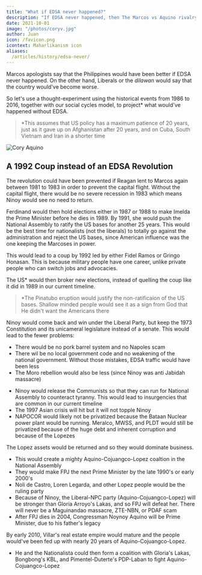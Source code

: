 ```yaml
---
title: "What if EDSA never happened?"
description: "If EDSA never happened, then The Marcos vs Aquino rivalry would be replaced by Dutertes vs Lopezes (Poe, Aquino)"
date: 2021-10-01
image: "/photos/coryv.jpg"
author: Juan
icon: /favicon.png
icontext: Maharlikanism icon    
aliases:
  /articles/history/edsa-never/
---
```


<!-- linkb: "articles/infrastructure/edsa-traffic"
linkbtext: "EDSA traffic"
linkf: "articles/metaphysics/democracy-is-bad"
linkftext: "Democracyis bad"
--- -->

Marcos apologists say that the Philippines would have been better if EDSA never happened. On the other hand, Liberals or the *dilawan* would say that the country would've become worse.

So let's use a thought-experiment using the historical events from 1986 to 2016, together with our social cycles model, to project* what would've happened without EDSA.

> *This assumes that US policy has a maximum patience of 20 years, just as it gave up on Afghanistan after 20 years, and on Cuba, South Vietnam and Iran in a shorter time 

![Cory Aquino](https://sorasystem.sirv.com/photos/mh/coryv.jpg)


## A 1992 Coup instead of an EDSA Revolution

The revolution could have been prevented if Reagan lent to Marcos again between 1981 to 1983 in order to prevent the capital flight. Without the capital flight, there would be no severe recession in 1983 which means Ninoy would see no need to return. 

Ferdinand would then hold elections either in 1987 or 1988 to make Imelda the Prime Minister before he dies in 1989. By 1991, she would push the National Assembly to ratify the US bases for another 25 years. This would be the best time for nationalists (not the liberals) to totally go against the administration and reject the US bases, since American influence was the one keeping the Marcoses in power. 

This would lead to a coup by 1992 led by either Fidel Ramos or Gringo Honasan. This is because military people have one career, unlike private people who can switch jobs and advocacies.  

The US* would then broker new elections, instead of quelling the coup like it did in 1989 in our current timeline.  

> *The Pinatubo eruption would justify the non-ratificaion of the US bases. Shallow minded people would see it as a sign from God that He didn't want the Americans there

Ninoy would come back and win under the Liberal Party, but keep the 1973 Constitution and its unicameral legislature instead of a senate<!-- especially since he had more popular support than his wife Cory -->. This would lead to the fewer problems:

- There would be no pork barrel system and no Napoles scam
- There wil be no local government code and no weakening of the national government. Without those mistakes, EDSA traffic would have been less
- The Moro rebellion would also be less (since Ninoy was anti Jabidah massacre)
<!-- insurgency would end or be so insignificant because the military would not release Communists that were caught during Marcos' time -->
- Ninoy would release the Communists so that they can run for National Assembly to counteract tyranny. This would lead to insurgencies that are common in our current timeline
- The 1997 Asian crisis will hit but it will not topple Ninoy <!-- because it would be much better than Imelda's rule --> 
- NAPOCOR would likely not be privatized because the Bataan Nuclear power plant would be running. Meralco, MWSS, and PLDT would still be privatized because of the huge debt and inherent corruption and because of the Lopezes

The Lopez assets would be returned and so they would dominate business. 
- This would create a mighty Aquino-Cojuangco-Lopez coaltion in the National Assembly
- They would make FPJ the next Prime Minister by the late 1990's or early 2000's
- Noli de Castro, Loren Legarda, and other Lopez people would be the ruling party 
- Because of Ninoy, the Liberal-NPC party (Aquino-Cojuangco-Lopez) will be stronger than Gloria Arroyo's Lakas, and so FPJ will defeat her. There will never be a Maguinandao massacre, ZTE-NBN, or PDAF scam
- After FPJ dies in 2004, Congressman Noynoy Aquino will be Prime Minister, due to his father's legacy

<!-- - The Aquino-Cojuangco-Lopez would only be challenged by the Villars, so the 2000's would be the start of Villars vs Lopezes, as Nationalista vs Liberals. This is similar to the Nationalist Marcoses vs the Liberal Aquinos. -->

By early 2010, Villar's real estate empire would mature and the people would've been fed up with nearly 20 years of  Aquino-Cojuangco-Lopez. 
- He and the Nationalista could then form a coalition with Gloria's Lakas, Bongbong's KBL, and Pimentel-Duterte's PDP-Laban to fight Aquino-Cojuangco-Lopez

<!-- Poe + Noynoy, and  Arroyo (the Central Luzon feudal lords)
 -->
<!--  The years 2020-2030 will explain why  -->